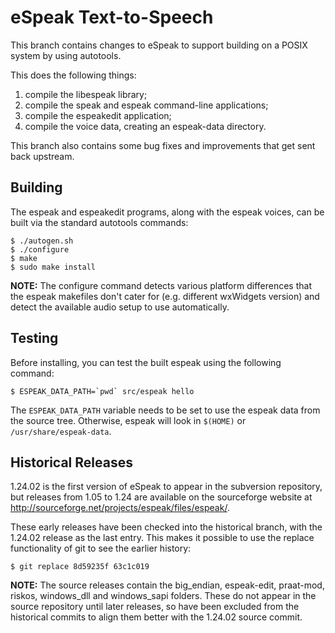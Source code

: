 # eSpeak Text-to-Speech

This branch contains changes to eSpeak to support building on a POSIX system
by using autotools.

This does the following things:

1.  compile the libespeak library;
2.  compile the speak and espeak command-line applications;
3.  compile the espeakedit application;
4.  compile the voice data, creating an espeak-data directory.

This branch also contains some bug fixes and improvements that get
sent back upstream.

## Building

The espeak and espeakedit programs, along with the espeak voices, can
be built via the standard autotools commands:

	$ ./autogen.sh
	$ ./configure
	$ make
	$ sudo make install

__NOTE:__ The configure command detects various platform differences that
the espeak makefiles don't cater for (e.g. different wxWidgets version)
and detect the available audio setup to use automatically.

## Testing

Before installing, you can test the built espeak using the following command:

    $ ESPEAK_DATA_PATH=`pwd` src/espeak hello

The `ESPEAK_DATA_PATH` variable needs to be set to use the espeak data from
the source tree. Otherwise, espeak will look in `$(HOME)` or
`/usr/share/espeak-data`.

## Historical Releases

1.24.02 is the first version of eSpeak to appear in the subversion
repository, but releases from 1.05 to 1.24 are available on the
sourceforge website at http://sourceforge.net/projects/espeak/files/espeak/.

These early releases have been checked into the historical branch,
with the 1.24.02 release as the last entry. This makes it possible
to use the replace functionality of git to see the earlier history:

	$ git replace 8d59235f 63c1c019

__NOTE:__ The source releases contain the big_endian, espeak-edit, praat-mod,
riskos, windows_dll and windows_sapi folders. These do not appear in the
source repository until later releases, so have been excluded from the
historical commits to align them better with the 1.24.02 source commit.
